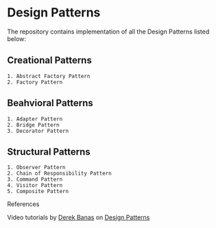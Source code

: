 # Design Patterns 

The repository contains implementation of all the Design Patterns listed below:

## Creational Patterns
	1. Abstract Factory Pattern
	2. Factory Pattern

## Beahvioral Patterns
	1. Adapter Pattern
	2. Bridge Pattern
	3. Decorator Pattern

## Structural Patterns	
	1. Observer Pattern
	2. Chain of Responsibility Pattern
	3. Command Pattern
	4. Visitor Pattern
	5. Composite Pattern

References 

Video tutorials by [Derek Banas](https://www.youtube.com/user/derekbanas) on [Design Patterns](https://www.youtube.com/playlist?list=PLF206E906175C7E07)

